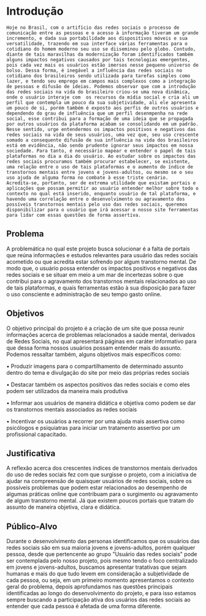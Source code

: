 # Introdução
	Hoje no Brasil, com o artifício das redes sociais o processo de comunicação entre as pessoas e o acesso à informação tiveram um grande incremento, e dada sua portabilidade aos dispositivos móveis e sua versatilidade, trazendo em sua interface várias ferramentas para o cotidiano do homem moderno seu uso se diiseminou pelo globo. Contudo, diante de tais maravilhas da modernização foram identificados também alguns impactos negativos causados por tais tecnologias emergentes, pois cada vez mais os usuários estão imersos nesse pequeno universo de bolso. Dessa forma, é inegável a influência das redes sociais no cotidiano dos brasileiros sendo utilizada para tarefas simples como lazer, e tendo seu emprego em campos mais complexos como a integração de pessoas e difusão de ideias. Podemos observar que com a introdução das redes sociais na vida do brasileiro criou-se uma nova dinâmica, onde o usuário interaje com  os recursos da mídia social e cria ali um perfil que contempla um pouco da sua subjetividade, ali ele apresenta um pouco de si, porém também é exposto aos perfis de outros usuários e dependendo do grau de influência que um perfil desenmpenha na rede social, esse contribui para a formação de uma ideia que se propagada por outros usuários da plataforma acabam se consolidando em um padrão. Nesse sentido, urge entendermos os impactos positivos e negativos das redes sociais na vida de seus usuários, uma vez que, seu uso crescente somado a consequente difusão de sua influência na vida dos brasileiros está em evidência, não sendo prudente ignorar seus impactos em nossa sociedade. Para tanto, é necessário mapear e entender o papel de tais plataformas no dia a dia do usuário. Ao estudar sobre os impactos das redes sociais procuramos também procurar estabelecer, se existente, uma relação entre o uso de tais plataformas e o aumento do índice de transtornos mentais entre jovens e jovens-adultos, ou mesmo se o seu uso ajuda de alguma forma no combate à esse triste cenário.	Acredita-se, portanto, ser de extrema utilidade que existam portais e aplicações que possam permitir ao usuário entender melhor sobre todo o contexto no qual está inserido, enquanto usuário de tal plataforma, e havendo uma correlação entre o desenvolvimento ou agravamento dos possíveis transtornos mentais pelo uso das redes sociais, queremos disponibilizar para o usuário que irá acessar o nosso site ferramentas para lidar com essas questões de forma assertiva.

## Problema
  A problemática no qual este projeto busca solucionar é a falta de portais que reúna informações e estudos relevantes para usuário das redes sociais acometido ou que acredita estar sofrendo por algum transtorno mental. De modo que, o usuário possa entender os impactos positivos e negativos das redes sociais e se situar em meio a um mar de incertezas sobre o que contribui para o agravamento dos transtornos mentais relacionados ao uso de tais plataformas, e quais ferramentas estão à sua disposição para fazer o uso consciente e administração de seu tempo gasto online.


## Objetivos

O objetivo principal do projeto é a criação de um site que possa reunir informações acerca de problemas relacionados a saúde mental, derivados de Redes Sociais, no qual apresentará páginas em caráter informativo para que dessa forma nossos usuários possam entender mais do assunto.
Podemos ressaltar também, alguns objetivos mais específicos como:

•	Produzir imagens para o compartilhamento de determinado assunto dentro do tema e divulgação do site por meio das próprias redes sociais

•	Destacar também os aspectos positivos das redes sociais e como eles podem ser utilizados da maneira mais produtiva

•	Informar aos usuários de maneira didática e objetiva como podem se dar os transtornos mentais associados as redes sociais

•	Incentivar os usuários a recorrer por uma ajuda mais assertiva como psicólogos e psiquiatras para iniciar um tratamento assertivo por um profissional capacitado.


## Justificativa

 A reflexão acerca dos crescentes índices de transtornos mentais derivados do uso de redes sociais fez com que surgisse o projeto, com a iniciativa de ajudar na compreensão de quaisquer usuários de redes sociais, sobre os possíveis problemas que podem estar relacionados ao desempenho de algumas práticas online que contribuam para o surgimento ou agravamento de algum transtorno mental. Já que existem poucos portais que tratam do assunto de maneira objetiva, clara e didática.

## Público-Alvo

  Durante o desenvolvimento das personas identificamos que os usuários das redes sociais são em sua maioria jovens e jovens-adultos, porém qualquer pessoa, desde que pertencente ao grupo "Usuário das redes sociais" pode ser contemplada pelo nosso projeto, pois mesmo tendo o foco centralizado em jovens e jovens-adultos, buscamos apresentar tratativas que sejam humanas e mais do que tudo levem em consideração a subjetividade de cada pessoa, ou seja, em um primeiro momento apresentamos o contexto geral do problema, depois aprofundamos nas questões principais identificadas ao longo do desenvolvimento do projeto, e para isso estamos sempre buscando a participação ativa dos usuários das redes sociais ao entender que cada pessoa é afetada de uma forma diferente.
